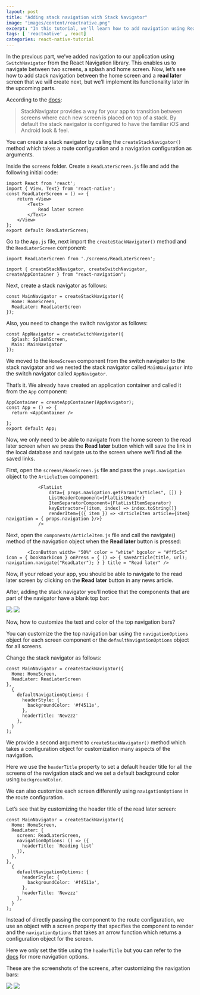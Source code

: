 ```yaml
---
layout: post
title: "Adding stack navigation with Stack Navigator"
image: "images/content/reactnative.png"
excerpt: "In this tutorial, we'll learn how to add navigation using React navigation and the switch navigator"
tags: [ 'reactnative' , react] 
categories: react-native-tutorial
---
```


In the previous part, we’ve added navigation to our application using `SwitchNavigator` from the React Navigation library. This enables us to navigate between two screens, a splash and home screen. Now, let’s see how to add stack navigation between the home screen and a **read later** screen that we will create next, but we’ll implement its functionality later in the upcoming parts.

According to the [docs](https://reactnavigation.org/docs/en/stack-navigator.html):


> StackNavigator provides a way for your app to transition between screens where each new screen is placed on top of a stack.
> By default the stack navigator is configured to have the familiar iOS and Android look & feel.

You can create a stack navigator by calling the `createStackNavigator()` method which takes a route configuration and a navigation configuration as arguments.

Inside the `screens` folder. Create a `ReadLaterScreen.js` file and add the following initial code:


    import React from 'react';
    import { View, Text} from 'react-native';
    const ReadLaterScreen = () => {
        return <View>
            <Text>
                Read later screen
            </Text>
        </View>
    };
    export default ReadLaterScreen;


Go to the `App.js` file, next import the `createStackNavigator()` method and the `ReadLaterScreen` component:


    import ReadLaterScreen from './screens/ReadLaterScreen';
    
    import { createStackNavigator, createSwitchNavigator, createAppContainer } from "react-navigation";
     

Next, create a stack navigator as follows:


    const MainNavigator = createStackNavigator({
      Home: HomeScreen,
      ReadLater: ReadLaterScreen
    });

Also, you need to change the switch navigator as follows:


    const AppNavigator = createSwitchNavigator({
      Splash: SplashScreen,
      Main: MainNavigator
    });

We moved to the `HomeScreen` component from the switch navigator to the stack navigator and we nested the stack navigator called `MainNavigator` into the switch navigator called `AppNavigator`.

That’s it. We already have created an application container and called it from the `App` component:


    AppContainer = createAppContainer(AppNavigator);
    const App = () => {
      return <AppContainer />
      
    };
    export default App;

Now, we only need to be able to navigate from the home screen to the read later screen when we press the **Read later** button which will save the link in the local database and navigate us to the screen where we’ll find all the saved links.

First, open the `screens/HomeScreen.js` file and pass the `props.navigation` object to the `ArticleItem` component:


                <FlatList
                    data={ props.navigation.getParam("articles", []) }
                    ListHeaderComponent={FlatListHeader}
                    ItemSeparatorComponent={FlatListItemSeparator}
                    keyExtractor={(item, index) => index.toString()}
                    renderItem={({ item }) => <ArticleItem article={item} navigation = { props.navigation }/>}
                />

Next, open the `components/ArticleItem.js` file and call the navigate() method of the navigation object when the **Read later** button is pressed:


            <IconButton width= "50%" color = "white" bgcolor = "#ff5c5c" icon = { bookmarkIcon } onPress = { () => { saveArticle(title, url); navigation.navigate("ReadLater"); } } title = "Read later" />

Now, if your reload your app, you should be able to navigate to the read later screen by clicking on the **Read later** button in any news article.

After, adding the stack navigator you’ll notice that the components that are part of the navigator have a blank top bar:

![](https://paper-attachments.dropbox.com/s_546E03E6D3AEC752448040541BFE85E713119677F02CAE32E634AD5547D449ED_1565539933268_Screenshot_1565539896.png)
![](https://paper-attachments.dropbox.com/s_546E03E6D3AEC752448040541BFE85E713119677F02CAE32E634AD5547D449ED_1565539926215_Screenshot_1565539836.png)


Now, how to customize the text and color of the top navigation bars?

You can customize the the top navigation bar using the `navigationOptions` object for each screen component or the `defaultNavigationOptions` object for all screens.

Change the stack navigator as follows:


    const MainNavigator = createStackNavigator({
      Home: HomeScreen,
      ReadLater: ReadLaterScreen
    },
      {
        defaultNavigationOptions: {
          headerStyle: {
            backgroundColor: '#f4511e',
          },
          headerTitle: 'Newzzz'
        },
      }
    );

We provide a second argument to `createStackNavigator()` method which takes a configuration object for customization many aspects of the navigation.

Here we use the `headerTitle` property to set a default header title for all the screens of the navigation stack and we set a default background color using `backgroundColor`.

We can also customize each screen differently using `navigationOptions` in the route configuration.

Let’s see that by customizing the header title of the read later screen:


    const MainNavigator = createStackNavigator({
      Home: HomeScreen,
      ReadLater: {
        screen: ReadLaterScreen,
        navigationOptions: () => ({
          headerTitle: `Reading list`
        }),
      },
    },
      {
        defaultNavigationOptions: {
          headerStyle: {
            backgroundColor: '#f4511e',
          },
          headerTitle: 'Newzzz'
        },
      }
    );

Instead of directly passing the component to the route configuration, we use an object with a screen property that specifies the component to render and the `navigationOptions` that takes an arrow function which returns a configuration object for the screen.

Here we only set the title using the `headerTitle`  but you can refer to the [docs](https://reactnavigation.org/docs/en/stack-navigator.html#navigationoptions-for-screens-inside-of-the-navigator) for more navigation options.

These are the screenshots of the screens, after customizing the navigation bars:


![](https://paper-attachments.dropbox.com/s_546E03E6D3AEC752448040541BFE85E713119677F02CAE32E634AD5547D449ED_1565543002985_Screenshot_1565542943.png)
![](https://paper-attachments.dropbox.com/s_546E03E6D3AEC752448040541BFE85E713119677F02CAE32E634AD5547D449ED_1565542996831_Screenshot_1565542663.png)
